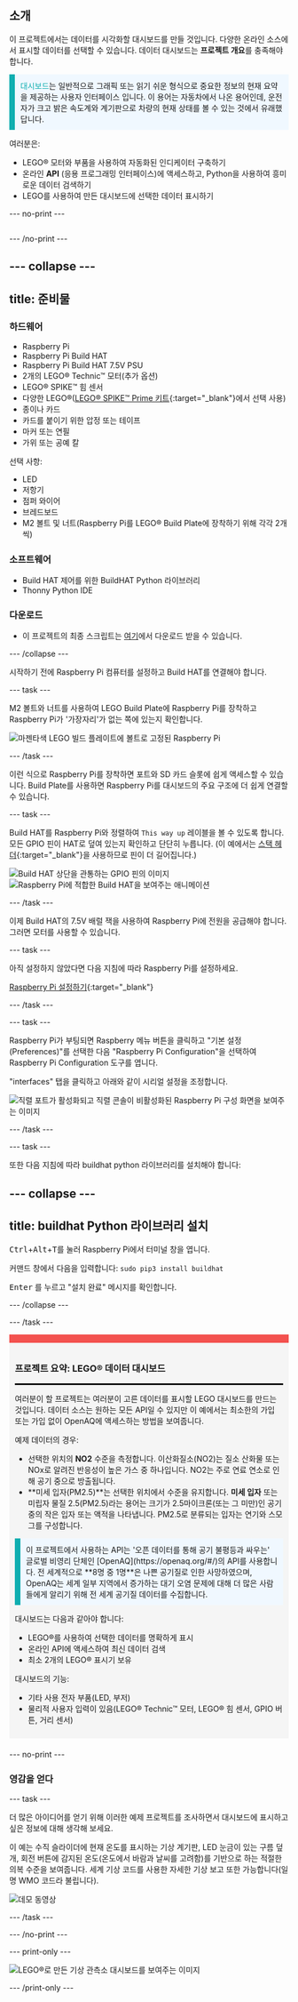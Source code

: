 ## 소개

이 프로젝트에서는 데이터를 시각화할 대시보드를 만들 것입니다. 다양한 온라인 소스에서 표시할 데이터를 선택할 수 있습니다. 데이터 대시보드는 **프로젝트 개요**를 충족해야 합니다.

<p style="border-left: solid; border-width:10px; border-color: #0faeb0; background-color: aliceblue; padding: 10px;">
<span style="color: #0faeb0">대시보드</span>는 일반적으로 그래픽 또는 읽기 쉬운 형식으로 중요한 정보의 현재 요약을 제공하는 사용자 인터페이스 입니다. 이 용어는 자동차에서 나온 용어인데, 운전자가 크고 밝은 속도계와 계기판으로 차량의 현재 상태를 볼 수 있는 것에서 유래했답니다.</p>

여러분은:
+ LEGO® 모터와 부품을 사용하여 자동화된 인디케이터 구축하기
+ 온라인 **API** (응용 프로그래밍 인터페이스)에 액세스하고, Python을 사용하여 흥미로운 데이터 검색하기
+ LEGO를 사용하여 만든 대시보드에 선택한 데이터 표시하기

--- no-print ---

<div style="display: flex; flex-wrap: wrap">
<div style="flex-basis: 200px; flex-grow: 1">

--- /no-print ---


--- collapse ---
---
title: 준비물
---
### 하드웨어

+ Raspberry Pi
+ Raspberry Pi Build HAT
+ Raspberry Pi Build HAT 7.5V PSU
+ 2개의 LEGO® Technic™ 모터(추가 옵션)
+ LEGO® SPIKE™ 힘 센서
+ 다양한 LEGO®([LEGO® SPIKE™ Prime 키트](https://education.lego.com/en-gb/product/spike-prime){:target="_blank"}에서 선택 사용)
+ 종이나 카드
+ 카드를 붙이기 위한 압정 또는 테이프
+ 마커 또는 연필
+ 가위 또는 공예 칼

선택 사항:
+ LED
+ 저항기
+ 점퍼 와이어
+ 브레드보드
+ M2 볼트 및 너트(Raspberry Pi를 LEGO® Build Plate에 장착하기 위해 각각 2개씩)

### 소프트웨어

+ Build HAT 제어를 위한 BuildHAT Python 라이브러리
+ Thonny Python IDE

### 다운로드

+ 이 프로젝트의 최종 스크립트는 [여기]((https://rpf.io/p/ko-KR/lego-data-dash-go){:target="_blank"})에서 다운로드 받을 수 있습니다.

--- /collapse ---

시작하기 전에 Raspberry Pi 컴퓨터를 설정하고 Build HAT를 연결해야 합니다.

--- task ---

M2 볼트와 너트를 사용하여 LEGO Build Plate에 Raspberry Pi를 장착하고 Raspberry Pi가 '가장자리'가 없는 쪽에 있는지 확인합니다.

 ![마젠타색 LEGO 빌드 플레이트에 볼트로 고정된 Raspberry Pi](images/build_11.jpg)

--- /task ---

이런 식으로 Raspberry Pi를 장착하면 포트와 SD 카드 슬롯에 쉽게 액세스할 수 있습니다. Build Plate를 사용하면 Raspberry Pi를 대시보드의 주요 구조에 더 쉽게 연결할 수 있습니다.

--- task ---

Build HAT를 Raspberry Pi와 정렬하여 `This way up` 레이블을 볼 수 있도록 합니다. 모든 GPIO 핀이 HAT로 덮여 있는지 확인하고 단단히 누릅니다. (이 예에서는 [스택 헤더](https://www.adafruit.com/product/2223){:target="_blank"}을 사용하므로 핀이 더 길어집니다.)

![Build HAT 상단을 관통하는 GPIO 핀의 이미지](images/build_15.jpg) ![Raspberry Pi에 적합한 Build HAT을 보여주는 애니메이션](images/haton.gif)

--- /task ---

이제 Build HAT의 7.5V 배럴 잭을 사용하여 Raspberry Pi에 전원을 공급해야 합니다. 그러면 모터를 사용할 수 있습니다.

--- task ---

아직 설정하지 않았다면 다음 지침에 따라 Raspberry Pi를 설정하세요.

[Raspberry Pi 설정하기](https://projects.raspberrypi.org/ko-KR/projects/raspberry-pi-setting-up){:target="_blank"}

--- /task ---

--- task ---

Raspberry Pi가 부팅되면 Raspberry 메뉴 버튼을 클릭하고 "기본 설정(Preferences)"를 선택한 다음 "Raspberry Pi Configuration"을 선택하여 Raspberry Pi Configuration 도구를 엽니다.

"interfaces" 탭을 클릭하고 아래와 같이 시리얼 설정을 조정합니다.

![직렬 포트가 활성화되고 직렬 콘솔이 비활성화된 Raspberry Pi 구성 화면을 보여주는 이미지](images/configshot.jpg)

--- /task ---

--- task ---

또한 다음 지침에 따라 buildhat python 라이브러리를 설치해야 합니다:

--- collapse ---
---
title: buildhat Python 라이브러리 설치
---

<kbd>Ctrl</kbd>+<kbd>Alt</kbd>+<kbd>T</kbd>를 눌러 Raspberry Pi에서 터미널 창을 엽니다.

커맨드 창에서 다음을 입력합니다: `sudo pip3 install buildhat`

<kbd>Enter</kbd> 를 누르고 "설치 완료" 메시지를 확인합니다.

--- /collapse ---

--- /task ---


<div style="border-top: 15px solid #f3524f; background-color: whitesmoke; margin-bottom: 20px; padding: 10px;">

### 프로젝트 요약: LEGO® 데이터 대시보드
<hr style="border-top: 2px solid black;">

여러분이 할 프로젝트는 여러분이 고른 데이터를 표시할 LEGO 대시보드를 만드는 것입니다. 데이터 소스는 원하는 모든 API일 수 있지만 이 예에서는 최소한의 가입 또는 가입 없이 OpenAQ에 액세스하는 방법을 보여줍니다. 

예제 데이터의 경우:
+ 선택한 위치의 **NO2** 수준을 측정합니다. 이산화질소(NO2)는 질소 산화물 또는 NOx로 알려진 반응성이 높은 가스 중 하나입니다. NO2는 주로 연료 연소로 인해 공기 중으로 방출됩니다.
+ **미세 입자(PM2.5)**는 선택한 위치에서 수준을 유지합니다. **미세 입자** 또는 미립자 물질 2.5(PM2.5)라는 용어는 크기가 2.5마이크론(또는 그 미만)인 공기 중의 작은 입자 또는 액적을 나타냅니다. PM2.5로 분류되는 입자는 연기와 스모그를 구성합니다.


<p style="border-left: solid; border-width:10px; border-color: #0faeb0; background-color: aliceblue; padding: 10px;">이 프로젝트에서 사용하는 API는 '오픈 데이터를 통해 공기 불평등과 싸우는' 글로벌 비영리 단체인 [OpenAQ](https://openaq.org/#/)의 API를 사용합니다.  전 세계적으로 **8명 중 1명**은 나쁜 공기질로 인한 사망하였으며, OpenAQ는 세계 일부 지역에서 증가하는 대기 오염 문제에 대해 더 많은 사람들에게 알리기 위해 전 세계 공기질 데이터를 수집합니다. </p>


대시보드는 다음과 같아야 합니다:
+ LEGO®를 사용하여 선택한 데이터를 명확하게 표시
+ 온라인 API에 액세스하여 최신 데이터 검색
+ 최소 2개의 LEGO® 표시기 보유

대시보드의 기능:
+ 기타 사용 전자 부품(LED, 부저)
+ 물리적 사용자 입력이 있음(LEGO® Technic™ 모터, LEGO® 힘 센서, GPIO 버튼, 거리 센서)
  
</div>

--- no-print ---

### 영감을 얻다

--- task ---

더 많은 아이디어를 얻기 위해 이러한 예제 프로젝트를 조사하면서 대시보드에 표시하고 싶은 정보에 대해 생각해 보세요.

이 예는 수직 슬라이더에 현재 온도를 표시하는 기상 계기판, LED 눈금이 있는 구름 덮개, 회전 버튼에 감지된 온도(온도에서 바람과 날씨를 고려함)를 기반으로 하는 적절한 의복 수준을 보여줍니다. 세계 기상 코드를 사용한 자세한 기상 보고 또한 가능합니다(일명 WMO 코드라 불립니다).

![데모 동영상](images/weather-dash.gif)

--- /task ---

--- /no-print ---

--- print-only ---

![LEGO®로 만든 기상 관측소 대시보드를 보여주는 이미지](images/example-dash.jpg)

--- /print-only ---


